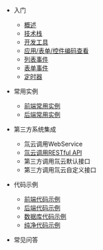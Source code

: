 * 入门

  * [概述](/)
  * [技术栈](/doc/language)
  * [开发工具](/doc/dev-tools)
  * [应用/表单/控件编码查看](/doc/check-code)
  * [列表事件](/doc/list-events)
  * [表单事件](/doc/form-events)  
  * [定时器](/doc/timer)

* 常用实例
  
  * [前端常用实例](/doc/js-instance)
  * [后端常用实例](/doc/cs-instance)

* 第三方系统集成

    * 氚云调用WebService
    * [氚云调用RESTful API](/doc/req-api)
    * 第三方调用氚云默认接口
    * 第三方调用氚云自定义接口


* 代码示例

  * [前端代码示例](/doc/js-example)
  * [后端代码示例](/doc/cs-example)
  * [数据库代码示例](/doc/sql-example)
  * [纯净代码示例](/doc/pure)

* 常见问答